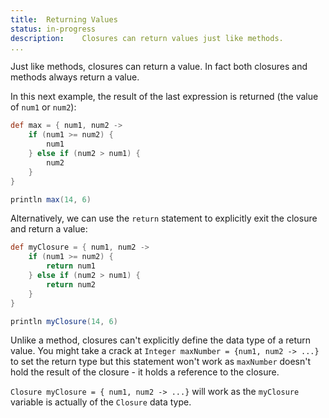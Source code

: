 ```yaml
---
title:	Returning Values
status:	in-progress
description:	Closures can return values just like methods.
... 
```


Just like methods, closures can return a value. In fact both closures and methods always return a value.

In this next example, the result of the last expression is returned (the value of `num1` or `num2`):
 
```groovy
def max = { num1, num2 ->
    if (num1 >= num2) {
        num1
    } else if (num2 > num1) {
        num2
    } 
}

println max(14, 6)
```

Alternatively, we can use the `return` statement to explicitly exit the closure and return a value:

```groovy
def myClosure = { num1, num2 ->
    if (num1 >= num2) {
        return num1
    } else if (num2 > num1) {
        return num2
    } 
}

println myClosure(14, 6)
```

Unlike a method, closures can't explicitly define the data type of a return value. You might take a crack at `Integer maxNumber = {num1, num2 -> ...}` to set the return type but this statement won't work as `maxNumber` doesn't hold the result of the closure - it holds a reference to the closure.

`Closure myClosure = { num1, num2 -> ...}` will work as the `myClosure` variable is actually of the `Closure` data type.



